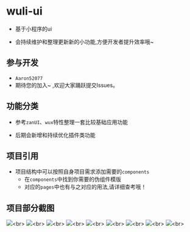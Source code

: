 # wuli-ui
- 基于小程序的ui
* 会持续维护和整理更新新的小功能,方便开发者提升效率哦~

## 参与开发
- `Aaron52077`
- 期待您的加入~ ,欢迎大家踊跃提交Issues。

## 功能分类
- 参考`zanUI`、`wux`特性整理一套比较基础应用功能
* 后期会新增和持续优化插件类功能

## 项目引用
- 项目结构中可以按照自身项目需求添加需要的`components`
    * 在`components`中找到你需要的伪组件模版
    * 对应的`pages`中也有与之对应的用法,请详细查考哦！ 

## 项目部分截图
![](https://github.com/Aaron52077/wuli-ui/raw/master/static/img_01.png)\<br> 
![](https://github.com/Aaron52077/wuli-ui/raw/master/static/img_02.png)\<br>
![](https://github.com/Aaron52077/wuli-ui/raw/master/static/img_03.png)\<br>
![](https://github.com/Aaron52077/wuli-ui/raw/master/static/img_04.png)\<br>
![](https://github.com/Aaron52077/wuli-ui/raw/master/static/img_05.png)\<br>
![](https://github.com/Aaron52077/wuli-ui/raw/master/static/img_06.png)\<br>
![](https://github.com/Aaron52077/wuli-ui/raw/master/static/img_07.png)\<br>
![](https://github.com/Aaron52077/wuli-ui/raw/master/static/img_08.png)\<br>
![](https://github.com/Aaron52077/wuli-ui/raw/master/static/img_09.png)\<br> 
